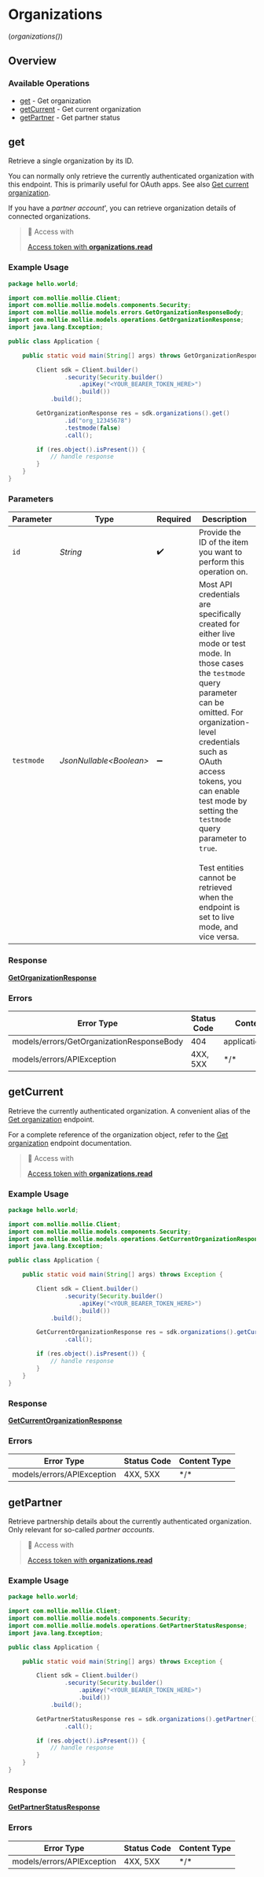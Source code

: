 # Organizations
(*organizations()*)

## Overview

### Available Operations

* [get](#get) - Get organization
* [getCurrent](#getcurrent) - Get current organization
* [getPartner](#getpartner) - Get partner status

## get

Retrieve a single organization by its ID.

You can normally only retrieve the currently authenticated organization with this endpoint. This is primarily useful for OAuth apps. See also [Get current organization](get-current-organization).

If you have a *partner account*', you can retrieve organization details of connected organizations.

> 🔑 Access with
>
> [Access token with **organizations.read**](/reference/authentication)

### Example Usage

```java
package hello.world;

import com.mollie.mollie.Client;
import com.mollie.mollie.models.components.Security;
import com.mollie.mollie.models.errors.GetOrganizationResponseBody;
import com.mollie.mollie.models.operations.GetOrganizationResponse;
import java.lang.Exception;

public class Application {

    public static void main(String[] args) throws GetOrganizationResponseBody, Exception {

        Client sdk = Client.builder()
                .security(Security.builder()
                    .apiKey("<YOUR_BEARER_TOKEN_HERE>")
                    .build())
            .build();

        GetOrganizationResponse res = sdk.organizations().get()
                .id("org_12345678")
                .testmode(false)
                .call();

        if (res.object().isPresent()) {
            // handle response
        }
    }
}
```

### Parameters

| Parameter                                                                                                                                                                                                                                                                                                                                                                              | Type                                                                                                                                                                                                                                                                                                                                                                                   | Required                                                                                                                                                                                                                                                                                                                                                                               | Description                                                                                                                                                                                                                                                                                                                                                                            | Example                                                                                                                                                                                                                                                                                                                                                                                |
| -------------------------------------------------------------------------------------------------------------------------------------------------------------------------------------------------------------------------------------------------------------------------------------------------------------------------------------------------------------------------------------- | -------------------------------------------------------------------------------------------------------------------------------------------------------------------------------------------------------------------------------------------------------------------------------------------------------------------------------------------------------------------------------------- | -------------------------------------------------------------------------------------------------------------------------------------------------------------------------------------------------------------------------------------------------------------------------------------------------------------------------------------------------------------------------------------- | -------------------------------------------------------------------------------------------------------------------------------------------------------------------------------------------------------------------------------------------------------------------------------------------------------------------------------------------------------------------------------------- | -------------------------------------------------------------------------------------------------------------------------------------------------------------------------------------------------------------------------------------------------------------------------------------------------------------------------------------------------------------------------------------- |
| `id`                                                                                                                                                                                                                                                                                                                                                                                   | *String*                                                                                                                                                                                                                                                                                                                                                                               | :heavy_check_mark:                                                                                                                                                                                                                                                                                                                                                                     | Provide the ID of the item you want to perform this operation on.                                                                                                                                                                                                                                                                                                                      | org_12345678                                                                                                                                                                                                                                                                                                                                                                           |
| `testmode`                                                                                                                                                                                                                                                                                                                                                                             | *JsonNullable\<Boolean>*                                                                                                                                                                                                                                                                                                                                                               | :heavy_minus_sign:                                                                                                                                                                                                                                                                                                                                                                     | Most API credentials are specifically created for either live mode or test mode. In those cases the `testmode` query parameter can be omitted. For organization-level credentials such as OAuth access tokens, you can enable test mode by setting the `testmode` query parameter to `true`.<br/><br/>Test entities cannot be retrieved when the endpoint is set to live mode, and vice versa. | false                                                                                                                                                                                                                                                                                                                                                                                  |

### Response

**[GetOrganizationResponse](../../models/operations/GetOrganizationResponse.md)**

### Errors

| Error Type                                | Status Code                               | Content Type                              |
| ----------------------------------------- | ----------------------------------------- | ----------------------------------------- |
| models/errors/GetOrganizationResponseBody | 404                                       | application/hal+json                      |
| models/errors/APIException                | 4XX, 5XX                                  | \*/\*                                     |

## getCurrent

Retrieve the currently authenticated organization. A convenient alias of the [Get organization](get-organization) endpoint.

For a complete reference of the organization object, refer to the [Get organization](get-organization) endpoint documentation.

> 🔑 Access with
>
> [Access token with **organizations.read**](/reference/authentication)

### Example Usage

```java
package hello.world;

import com.mollie.mollie.Client;
import com.mollie.mollie.models.components.Security;
import com.mollie.mollie.models.operations.GetCurrentOrganizationResponse;
import java.lang.Exception;

public class Application {

    public static void main(String[] args) throws Exception {

        Client sdk = Client.builder()
                .security(Security.builder()
                    .apiKey("<YOUR_BEARER_TOKEN_HERE>")
                    .build())
            .build();

        GetCurrentOrganizationResponse res = sdk.organizations().getCurrent()
                .call();

        if (res.object().isPresent()) {
            // handle response
        }
    }
}
```

### Response

**[GetCurrentOrganizationResponse](../../models/operations/GetCurrentOrganizationResponse.md)**

### Errors

| Error Type                 | Status Code                | Content Type               |
| -------------------------- | -------------------------- | -------------------------- |
| models/errors/APIException | 4XX, 5XX                   | \*/\*                      |

## getPartner

Retrieve partnership details about the currently authenticated organization. Only relevant for so-called *partner accounts*.

> 🔑 Access with
>
> [Access token with **organizations.read**](/reference/authentication)

### Example Usage

```java
package hello.world;

import com.mollie.mollie.Client;
import com.mollie.mollie.models.components.Security;
import com.mollie.mollie.models.operations.GetPartnerStatusResponse;
import java.lang.Exception;

public class Application {

    public static void main(String[] args) throws Exception {

        Client sdk = Client.builder()
                .security(Security.builder()
                    .apiKey("<YOUR_BEARER_TOKEN_HERE>")
                    .build())
            .build();

        GetPartnerStatusResponse res = sdk.organizations().getPartner()
                .call();

        if (res.object().isPresent()) {
            // handle response
        }
    }
}
```

### Response

**[GetPartnerStatusResponse](../../models/operations/GetPartnerStatusResponse.md)**

### Errors

| Error Type                 | Status Code                | Content Type               |
| -------------------------- | -------------------------- | -------------------------- |
| models/errors/APIException | 4XX, 5XX                   | \*/\*                      |